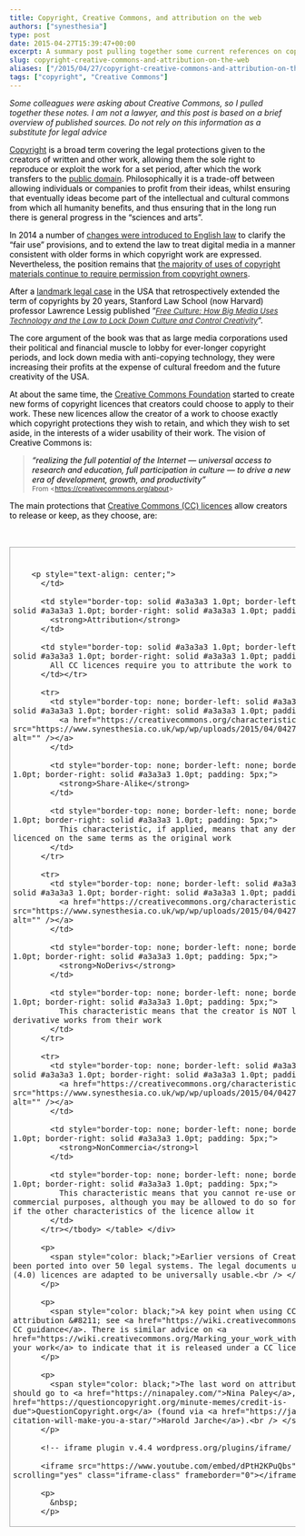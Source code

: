 ```yaml
---
title: Copyright, Creative Commons, and attribution on the web
authors: ["synesthesia"]
type: post
date: 2015-04-27T15:39:47+00:00
excerpt: A summary post pulling together some current references on copyright and Creative Commons, including the 2014 changes in English law. (I am not a lawyer, not a substitute for legal advice)
slug: copyright-creative-commons-and-attribution-on-the-web 
aliases: ["/2015/04/27/copyright-creative-commons-and-attribution-on-the-web"]
tags: ["copyright", "Creative Commons"]
---
```

_Some colleagues were asking about Creative Commons, so I pulled together these notes. I am not a lawyer, and this post is based on a brief overview of published sources. Do not rely on this information as a substitute for legal advice_

[Copyright][1] <span style="color: black;">is a broad term covering the legal protections given to the creators of written and other work, allowing them the sole right to reproduce or exploit the work for a set period, after which the work transfers to the <a href="https://en.wikipedia.org/wiki/Public_domain">public domain</a>. Philosophically it is a trade-off between allowing individuals or companies to profit from their ideas, whilst ensuring that eventually ideas become part of the intellectual and cultural commons from which all humanity benefits, and thus ensuring that in the long run there is general progress in the &#8220;sciences and arts&#8221;.<br /> </span>

<span style="color: black;">In 2014 a number of <a href="https://www.gov.uk/government/publications/changes-to-copyright-law">changes were introduced to English law</a> to clarify the &#8220;fair use&#8221; provisions, and to extend the law to treat digital media in a manner consistent with older forms in which copyright work are expressed. Nevertheless, the position remains that <a href="https://www.gov.uk/copyright/overview">the majority of uses of copyright materials continue to require permission from copyright owners</a>.<br /> </span>

<span style="color: black;">After a <a href="https://en.wikipedia.org/wiki/Eldred_v._Ashcroft">landmark legal case</a> in the USA that retrospectively extended the term of copyrights by 20 years, Stanford Law School (now Harvard) professor Lawrence Lessig published &#8220;<a href="https://www.free-culture.cc/"><span style="color: #252525; font-size: 10pt; background-color: white;"><em>Free Culture: How Big Media Uses Technology and the Law to Lock Down Culture and Control Creativity</em></span></a>&#8220;.<br /> </span>

<span style="color: black;">The core argument of the book was that as large media corporations used their political and financial muscle to lobby for ever-longer copyright periods, and lock down media with anti-copying technology, they were increasing their profits at the expense of cultural freedom and the future creativity of the USA.<br /> </span>

<span style="color: black;">At about the same time, the <a href="https://creativecommons.org/about/history">Creative Commons Foundation</a> started to create new forms of copyright licences that creators could choose to apply to their work. These new licences allow the creator of a work to choose exactly which copyright protections they wish to retain, and which they wish to set aside, in the interests of a wider usability of their work. The vision of Creative Commons is:<br /> </span>

> <span style="color: black;"><em>&#8220;realizing the full potential of the Internet — universal access to research and education, full participation in culture — to drive a new era of development, growth, and productivity&#8221;<br /> </em></span><span style="color: #595959; font-size: 9pt;">From <<a href="https://creativecommons.org/about">https://creativecommons.org/about</a>><br /> </span>

<span style="color: black;">The main protections that <a href="https://creativecommons.org/licenses/">Creative Commons (CC) licences</a> allow creators to release or keep, as they choose, are:<br /> </span>

&nbsp;

<div>
  <table style="border-collapse: collapse;" border="0">
    <colgroup> <col style="width: 64px;" /> <col style="width: 125px;" /> <col style="width: 428px;" /></colgroup> <tr>
      <td style="border: solid #a3a3a3 1.0pt; padding: 5px;">
        <a href="https://creativecommons.org/characteristic/by"><img src="https://www.synesthesia.co.uk/wp/wp/uploads/2015/04/042715_1539_CopyrightCr1.gif" alt="" /></a><span style="font-family: Times New Roman; font-size: 12pt;"><br /> </span></p> 
        
        <p style="text-align: center;">
          </td> 
          
          <td style="border-top: solid #a3a3a3 1.0pt; border-left: none; border-bottom: solid #a3a3a3 1.0pt; border-right: solid #a3a3a3 1.0pt; padding: 5px;">
            <strong>Attribution</strong>
          </td>
          
          <td style="border-top: solid #a3a3a3 1.0pt; border-left: none; border-bottom: solid #a3a3a3 1.0pt; border-right: solid #a3a3a3 1.0pt; padding: 5px;">
            All CC licences require you to attribute the work to the original author
          </td></tr> 
          
          <tr>
            <td style="border-top: none; border-left: solid #a3a3a3 1.0pt; border-bottom: solid #a3a3a3 1.0pt; border-right: solid #a3a3a3 1.0pt; padding: 5px;">
              <a href="https://creativecommons.org/characteristic/sa"><img src="https://www.synesthesia.co.uk/wp/wp/uploads/2015/04/042715_1539_CopyrightCr2.gif" alt="" /></a>
            </td>
            
            <td style="border-top: none; border-left: none; border-bottom: solid #a3a3a3 1.0pt; border-right: solid #a3a3a3 1.0pt; padding: 5px;">
              <strong>Share-Alike</strong>
            </td>
            
            <td style="border-top: none; border-left: none; border-bottom: solid #a3a3a3 1.0pt; border-right: solid #a3a3a3 1.0pt; padding: 5px;">
              This characteristic, if applied, means that any derivative works must be licenced on the same terms as the original work
            </td>
          </tr>
          
          <tr>
            <td style="border-top: none; border-left: solid #a3a3a3 1.0pt; border-bottom: solid #a3a3a3 1.0pt; border-right: solid #a3a3a3 1.0pt; padding: 5px;">
              <a href="https://creativecommons.org/characteristic/nd"><img src="https://www.synesthesia.co.uk/wp/wp/uploads/2015/04/042715_1539_CopyrightCr3.gif" alt="" /></a>
            </td>
            
            <td style="border-top: none; border-left: none; border-bottom: solid #a3a3a3 1.0pt; border-right: solid #a3a3a3 1.0pt; padding: 5px;">
              <strong>NoDerivs</strong>
            </td>
            
            <td style="border-top: none; border-left: none; border-bottom: solid #a3a3a3 1.0pt; border-right: solid #a3a3a3 1.0pt; padding: 5px;">
              This characteristic means that the creator is NOT licensing the creation of derivative works from their work
            </td>
          </tr>
          
          <tr>
            <td style="border-top: none; border-left: solid #a3a3a3 1.0pt; border-bottom: solid #a3a3a3 1.0pt; border-right: solid #a3a3a3 1.0pt; padding: 5px;">
              <a href="https://creativecommons.org/characteristic/nc"><img src="https://www.synesthesia.co.uk/wp/wp/uploads/2015/04/042715_1539_CopyrightCr4.gif" alt="" /></a>
            </td>
            
            <td style="border-top: none; border-left: none; border-bottom: solid #a3a3a3 1.0pt; border-right: solid #a3a3a3 1.0pt; padding: 5px;">
              <strong>NonCommercia</strong>l
            </td>
            
            <td style="border-top: none; border-left: none; border-bottom: solid #a3a3a3 1.0pt; border-right: solid #a3a3a3 1.0pt; padding: 5px;">
              This characteristic means that you cannot re-use or re-purpose the work for commercial purposes, although you may be allowed to do so for non-commercial purposes if the other characteristics of the licence allow it
            </td>
          </tr></tbody> </table> </div> 
          
          <p>
            <span style="color: black;">Earlier versions of Creative Commons licences have been ported into over 50 legal systems. The legal documents underpinning the latest (4.0) licences are adapted to be universally usable.<br /> </span>
          </p>
          
          <p>
            <span style="color: black;">A key point when using CC material is proper attribution &#8211; see <a href="https://wiki.creativecommons.org/Marking/Users">the CC guidance</a>. There is similar advice on <a href="https://wiki.creativecommons.org/Marking_your_work_with_a_CC_license">marking your work</a> to indicate that it is released under a CC licence.<br /> </span>
          </p>
          
          <p>
            <span style="color: black;">The last word on attribution, in cartoon form, should go to <a href="https://ninapaley.com/">Nina Paley</a>, via <a href="https://questioncopyright.org/minute-memes/credit-is-due">QuestionCopyright.org</a> (found via <a href="https://jarche.com/2015/04/proper-citation-will-make-you-a-star/">Harold Jarche</a>).<br /> </span>
          </p>
          
          <!-- iframe plugin v.4.4 wordpress.org/plugins/iframe/ -->
          
          <iframe src="https://www.youtube.com/embed/dPtH2KPuQbs" width="75%" height="500" scrolling="yes" class="iframe-class" frameborder="0"></iframe> 
          
          <p>
            &nbsp;
          </p>

 [1]: https://en.wikipedia.org/wiki/History_of_copyright_law
